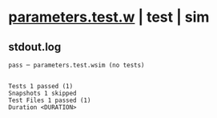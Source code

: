 # [parameters.test.w](../../../../../../../examples/tests/valid/parameters/nested/parameters.test.w) | test | sim

## stdout.log
```log
pass ─ parameters.test.wsim (no tests)
 
 
Tests 1 passed (1)
Snapshots 1 skipped
Test Files 1 passed (1)
Duration <DURATION>
```

